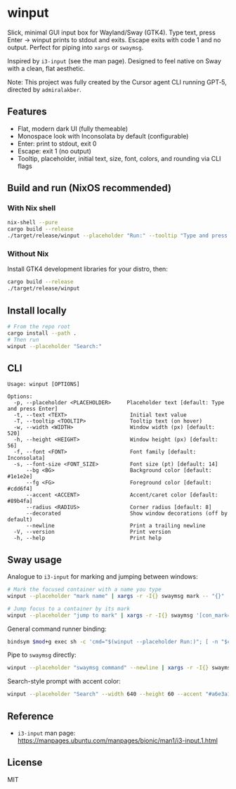 # winput

Slick, minimal GUI input box for Wayland/Sway (GTK4). Type text, press Enter → winput prints to stdout and exits. Escape exits with code 1 and no output. Perfect for piping into `xargs` or `swaymsg`.

Inspired by `i3-input` (see the man page). Designed to feel native on Sway with a clean, flat aesthetic.

Note: This project was fully created by the Cursor agent CLI running GPT‑5, directed by `admiralakber`.

## Features
- Flat, modern dark UI (fully themeable)
- Monospace look with Inconsolata by default (configurable)
- Enter: print to stdout, exit 0
- Escape: exit 1 (no output)
- Tooltip, placeholder, initial text, size, font, colors, and rounding via CLI flags

## Build and run (NixOS recommended)

### With Nix shell
```bash
nix-shell --pure
cargo build --release
./target/release/winput --placeholder "Run:" --tooltip "Type and press Enter"
```

### Without Nix
Install GTK4 development libraries for your distro, then:
```bash
cargo build --release
./target/release/winput
```

## Install locally
```bash
# From the repo root
cargo install --path .
# Then run
winput --placeholder "Search:"
```

## CLI
```text
Usage: winput [OPTIONS]

Options:
  -p, --placeholder <PLACEHOLDER>     Placeholder text [default: Type and press Enter]
  -t, --text <TEXT>                    Initial text value
  -T, --tooltip <TOOLTIP>              Tooltip text (on hover)
  -w, --width <WIDTH>                  Window width (px) [default: 520]
  -h, --height <HEIGHT>                Window height (px) [default: 56]
  -f, --font <FONT>                    Font family [default: Inconsolata]
  -s, --font-size <FONT_SIZE>          Font size (pt) [default: 14]
      --bg <BG>                        Background color [default: #1e1e2e]
      --fg <FG>                        Foreground color [default: #cdd6f4]
      --accent <ACCENT>                Accent/caret color [default: #89b4fa]
      --radius <RADIUS>                Corner radius [default: 8]
      --decorated                      Show window decorations (off by default)
      --newline                        Print a trailing newline
  -V, --version                        Print version
  -h, --help                           Print help
```

## Sway usage

Analogue to `i3-input` for marking and jumping between windows:

```bash
# Mark the focused container with a name you type
winput --placeholder "mark name" | xargs -r -I{} swaymsg mark -- "{}"

# Jump focus to a container by its mark
winput --placeholder "jump to mark" | xargs -r -I{} swaymsg '[con_mark="{}"] focus'
```

General command runner binding:
```bash
bindsym $mod+g exec sh -c 'cmd="$(winput --placeholder Run:)"; [ -n "$cmd" ] && sh -c "$cmd"'
```

Pipe to `swaymsg` directly:
```bash
winput --placeholder "swaymsg command" --newline | xargs -r -I{} swaymsg -- {}
```

Search-style prompt with accent color:
```bash
winput --placeholder "Search" --width 640 --height 60 --accent "#a6e3a1"
```

## Reference
- `i3-input` man page: https://manpages.ubuntu.com/manpages/bionic/man1/i3-input.1.html

## License
MIT
